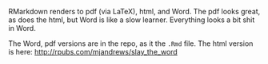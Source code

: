 RMarkdown renders to pdf (via LaTeX), html, and Word. The pdf looks great, as does the html, but Word is like a slow learner. Everything looks a bit shit in Word.

The Word, pdf versions are in the repo, as it the `.Rmd` file. The html version is here: http://rpubs.com/mjandrews/slay_the_word
